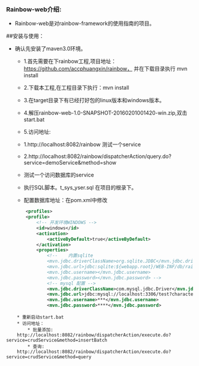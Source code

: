 ### Rainbow-web介绍:
  * Rainbow-web是对rainbow-framework的使用指南的项目。
 
##安装与使用：

  * 确认先安装了maven3.0环境。
	* 1.首先需要在下rainbow工程,项目地址：https://github.com/accphuangxin/rainbow，
	并在下载目录执行 mvn install
	* 2.下载本工程,在工程目录下执行：mvn install
	* 3.在target目录下有已经打好包的linux版本和windows版本。
	* 4.解压rainbow-web-1.0-SNAPSHOT-20160201001420-win.zip,双击start.bat
	* 5.访问地址:
	 * 1.http://localhost:8082/rainbow
      测试一个service
	 * 2.http://localhost:8082/rainbow/dispatcherAction/query.do?service=demoService&method=show
	* 测试一个访问数据库的service
	 * 执行SQL脚本。t_sys_yser.sql 在项目的根录下。
	
	* 配置数据库地址：在pom.xml中修改
	
	```xml
		<profiles>
		<profile>
			<!-- 开发环境WINDOWS -->
			<id>windows</id>
			<activation>
				<activeByDefault>true</activeByDefault>
			</activation>
			<properties>
				<!-- 	内置sqlite			
				<mvn.jdbc.driverClassName>org.sqlite.JDBC</mvn.jdbc.driverClassName>
				<mvn.jdbc.url>jdbc:sqlite:${webapp.root}/WEB-INF/db/rainbow-web.db</mvn.jdbc.url>
				<mvn.jdbc.username></mvn.jdbc.username>
				<mvn.jdbc.password></mvn.jdbc.password> -->
				<!-- mysql 配置 -->
				<mvn.jdbc.driverClassName>com.mysql.jdbc.Driver</mvn.jdbc.driverClassName>
				<mvn.jdbc.url>jdbc:mysql://localhost:3306/test?characterEncoding=utf8</mvn.jdbc.url>
				<mvn.jdbc.username>***</mvn.jdbc.username>
				<mvn.jdbc.password>****</mvn.jdbc.password>
```
	* 重新启动start.bat
	* 访问地址：
		* 批量添加:
	http://localhost:8082/rainbow/dispatcherAction/execute.do?service=crudService&method=insertBatch
		* 查询:
	http://localhost:8082/rainbow/dispatcherAction/execute.do?service=crudService&method=query
	
	
